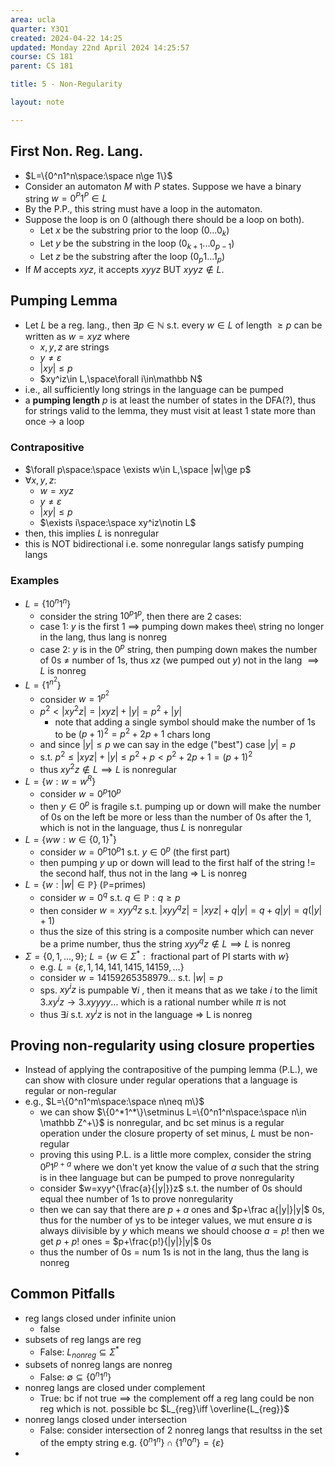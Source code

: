 ```yaml
---
area: ucla
quarter: Y3Q1
created: 2024-04-22 14:25
updated: Monday 22nd April 2024 14:25:57
course: CS 181
parent: CS 181

title: 5 - Non-Regularity

layout: note

---
```

## First Non. Reg. Lang.
- $L=\{0^n1^n\space:\space n\ge 1\}$
- Consider an automaton $M$ with $P$ states. Suppose we have a binary string $w=0^P1^P\in L$ 
- By the P.P., this string must have a loop in the automaton. 
- Suppose the loop is on 0 (although there should be a loop on both).
	- Let $x$ be the substring prior to the loop ($0...0_k$)
	- Let $y$ be the substring in the loop ($0_{k+1}...0_{p-1}$)
	- Let $z$ be the substring after the loop ($0_{p}1...1_p$)
- If $M$ accepts $xyz$, it accepts $xyyz$ BUT $xyyz\notin L$.

## Pumping Lemma
- Let $L$ be a reg. lang., then $\exists p\in\mathbb{N}$ s.t. every $w\in L$ of length $\ge p$ can be written as $w=xyz$ where
	- $x,y,z$ are strings
	- $y\neq\varepsilon$
	- $|xy|\le p$
	- $xy^iz\in L,\space\forall i\in\mathbb N$
- i.e., all sufficiently long strings in the language can be pumped
- a **pumping length** $p$ is at least the number of states in the DFA(?), thus for strings valid to the lemma, they must visit at least 1 state more than once -> a loop
### Contrapositive
- $\forall p\space:\space \exists w\in L,\space |w|\ge p$
- $\forall x,y,z$:
	- $w=xyz$
	- $y\neq\varepsilon$
	- $|xy|\le p$
	- $\exists i\space:\space xy^iz\notin L$
- then, this implies $L$ is nonregular
- this is NOT bidirectional i.e. some nonregular langs satisfy pumping langs
### Examples
- $L=\{10^n1^n\}$
	- consider the string $10^p1^p$, then there are 2 cases:
	- case 1: $y$ is the first 1 $\implies$ pumping down makes thee\ string no longer in the lang, thus lang is nonreg
	- case 2: $y$ is in the $0^p$ string, then pumping down makes the number of 0s $\neq$ number of 1s, thus $xz$ (we pumped out $y$) not in the lang $\implies L$ is nonreg 
- $L=\{1^{n^2}\}$
	- consider $w=1^{p^2}$
	- $p^2\lt |xy^2z|=|xyz|+|y|=p^2+|y|$
		- note that adding a single symbol should make the number of 1s to be $(p+1)^2=p^2+2p+1$ chars long
	- and since $|y|\le p$ we can say in the edge ("best") case $|y|=p$
	- s.t. $p^2\le |xyz|+|y|\le p^2 +p\lt p^2+2p+1=(p+1)^2$
	- thus $xy^2z\notin L\implies L$ is nonregular
- $L=\{w:w=w^R\}$
	- consider $w=0^p10^p$
	- then $y\in 0^p$ is fragile s.t. pumping up or down will make the number of 0s on the left be more or less than the number of 0s after the 1, which is not in the language, thus $L$ is nonregular 
- $L=\{ww:w\in\{0,1\}^*\}$
	- consider $w=0^p10^p1$ s.t. $y\in 0^p$ (the first part)
	- then pumping $y$ up or down will lead to the first half of the string != the second half, thus not in the lang => L is nonreg 
- $L=\{w:|w|\in \mathbb{P}\}$ ($\mathbb{P}=$primes)
	- consider $w=0^q$ s.t. $q\in\mathbb{P}:q\ge p$
	- then consider $w=xyy^qz$ s.t. $|xyy^qz|=|xyz|+q|y|=q+q|y|=q(|y|+1)$
	- thus the size of this string is a composite number which can never be a prime number, thus the string $xyy^qz\notin L\implies L$ is nonreg
- $\Sigma=\{0,1,...,9\}$; $L=\{w\in\Sigma^*:\text{ fractional part of PI starts with }w\}$
	- e.g. $L=\{\varepsilon,1,14,141,1415,14159,...\}$
	- consider $w=14159265358979...$ s.t. $|w|=p$
	- sps. $xy^iz$ is pumpable $\forall i$ , then it means that as we take $i$ to the limit $3.xy^iz\to 3.xyyyy...$ which is a rational number while $\pi$ is not
	- thus $\exists i$ s.t. $xy^iz$ is not in the language => L is nonreg
## Proving non-regularity using closure properties
- Instead of applying the contrapositive of the pumping lemma (P.L.), we can show with closure under regular operations that a language is regular or non-regular
- e.g., $L=\{0^n1^m\space:\space n\neq m\}$
	-  we can show $\{0^*1^*\}\setminus L=\{0^n1^n\space:\space n\in \mathbb Z^+\}$ is nonregular, and bc set minus is a regular operation under the closure property of set minus, $L$ must be non-regular
	- proving this using P.L. is a little more complex, consider the string $0^p1^{p+a}$ where we don't yet know the value of $a$ such that the string is in thee language but can be pumped to prove nonregularity
	- consider $w=xyy^{\frac{a}{|y|}}z$  s.t. the number of 0s should equal thee number of 1s to prove nonregularity
	- then we can say that there are $p+a$ ones and $p+\frac a{|y|}|y|$ 0s, thus for the number of ys to be integer values, we mut ensure $a$ is always diivisible by $y$ which means we should choose $a=p!$ then we get $p+p!$ ones = $p+\frac{p!}{|y|}|y|$ 0s
	- thus the number of 0s = num 1s is not in the lang, thus the lang is nonreg
## Common Pitfalls
- reg langs closed under infinite union
	- false 
- subsets of reg langs are reg
	- False: $L_{nonreg}\subseteq \Sigma^*$
- subsets of nonreg langs are nonreg
	- False: $\emptyset\subseteq\{0^n1^n\}$
- nonreg langs are closed under complement
	- True: bc if not true $\implies$ the complement off a reg lang could be non reg which is not. possible bc $L_{reg}\iff \overline{L_{reg}}$
- nonreg langs closed under intersection
	- False: consider intersection of 2 nonreg langs that resultss in the set of the empty string e.g. $\{0^n1^n\}\cap\{1^n0^n\}=\{\varepsilon\}$
- 